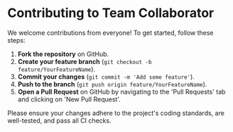 # Contributing to Team Collaborator

We welcome contributions from everyone! To get started, follow these steps:

1. **Fork the repository** on GitHub.
2. **Create your feature branch** (`git checkout -b feature/YourFeatureName`).
3. **Commit your changes** (`git commit -m 'Add some feature'`).
4. **Push to the branch** (`git push origin feature/YourFeatureName`).
5. **Open a Pull Request** on GitHub by navigating to the 'Pull Requests' tab and clicking on 'New Pull Request'.

Please ensure your changes adhere to the project's coding standards, are well-tested, and pass all CI checks.